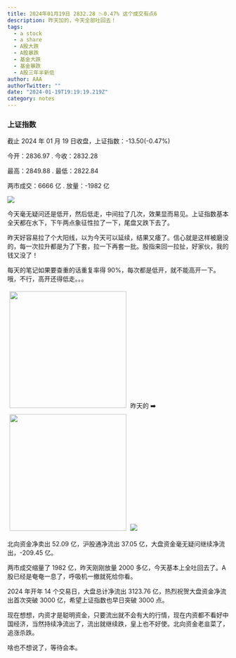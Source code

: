 ```yaml
---
title: 2024年01月19日 2832.28 📉0.47% 这个成交有点6
description: 昨天加的，今天全部吐回去！
tags:
  - a stock
  - a share
  - A股大跌
  - A股暴跌
  - 基金大跌
  - 基金暴跌
  - A股三年半新低
author: AAA
authorTwitter: ""
date: "2024-01-19T19:19:19.219Z"
category: notes
---
```


### 上证指数

截止 2024 年 01 月 19 日收盘，上证指数：<span class="font-semibold text-g-5">-13.50(-0.47%)</span>

今开：<span class="font-semibold text-g-5">2836.97</span> . 今收：<span class="font-semibold text-g-5">2832.28</span>

最高：<span class="font-semibold text-r-5">2849.88</span> . 最低：<span class="font-semibold text-g-5">2822.84</span>

两市成交：<span class="font-semibold">6666 亿</span> . 放量：<span class="font-semibold text-g-8">-1982 亿</span>

<img src="/images/uploads/2024-01/20240119-zs-sh.png">

今天毫无疑问还是低开，然后低走，中间拉了几次，效果显而易见。上证指数基本全天都在水下，下午两点象征性拉了一下，尾盘又跌下去了。

昨天好容易拉了个大阳线，以为今天可以延续，结果又痿了。信心就是这样被磨没的，每一次拉升都是为了下套，拉一下再套一批。股指来回一拉扯，好家伙，我的钱又没了！

每天的笔记如果要查重的话重复率得 90%，每次都是低开，就不能高开一下。哦，不行，高开还得低走。。。

<img src="/images/uploads/2024-01/20240119-zs-global.png" style="height: 266px;display:inline-block;margin:5px;">
昨天的 ➡️ 
<img src="/images/uploads/2024-01/20240118-zs-global.png" style="height: 266px;display:inline-block;margin:5px;">

<img src="/images/uploads/2024-01/20240119-zs-bs.png">

北向资金净卖出 <span class="font-semibold text-g-6">52.09 亿</span>，沪股通净流出 <span class="font-semibold text-g-5">37.05 亿</span>，大盘资金毫无疑问继续净流出，<span class="font-semibold text-g-7">-209.45 亿</span>。

两市成交缩量了 <span class="font-semibold text-g-8">1982 亿</span>，昨天刚刚放量 2000 多亿，今天基本上全吐回去了。A 股已经是奄奄一息了，呼吸机一撤就死给你看。

2024 年开年 14 个交易日，大盘总计净流出 <span class="font-semibold text-g-7">3123.76 亿</span>，热烈祝贺大盘资金净流出首次突破 3000 亿，希望上证指数也早日突破 3000 点。

现在想想，内资才是聪明资金，只要流出就不会有大的行情，现在内资都不看好中国经济，当然持续净流出了，流出就继续跌，皇上也不好使。北向资金老韭菜了，追涨杀跌。

啥也不想说了，等待会本。
